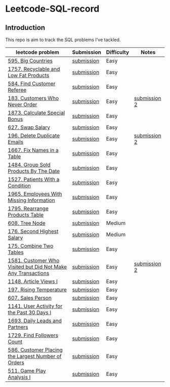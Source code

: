 # Leetcode-SQL-record

## Introduction
This repo is aim to track the SQL problems I've tackled.

|leetcode problem|Submission|Difficulty|Notes|
|---|---|---|---
|[595. Big Countries](https://leetcode.cn/problems/big-countries/)|[submission](https://leetcode.cn/submissions/detail/398108728/)|Easy|
|[1757. Recyclable and Low Fat Products](https://leetcode.cn/problems/recyclable-and-low-fat-products/)|[submission](https://leetcode.cn/submissions/detail/398109785/)|Easy||
|[584. Find Customer Referee](https://leetcode.cn/problems/find-customer-referee/)|[submission](https://leetcode.cn/submissions/detail/398110392/)|Easy||
|[183. Customers Who Never Order](https://leetcode.cn/problems/customers-who-never-order/)|[submission](https://leetcode.cn/submissions/detail/398122746/)|Easy|[submission 2](https://leetcode.cn/submissions/detail/398122202/)|
|[1873. Calculate Special Bonus](https://leetcode.cn/problems/calculate-special-bonus/)|[submission](https://leetcode.cn/submissions/detail/398128132/)|Easy||
|[627. Swap Salary](https://leetcode.cn/problems/swap-salary/)|[submission](https://leetcode.cn/submissions/detail/398129117/)|Easy||
|[196. Delete Duplicate Emails](https://leetcode.cn/problems/delete-duplicate-emails/)|[submission](https://leetcode.cn/submissions/detail/398133369/)|Easy|[submission 2](https://leetcode.cn/submissions/detail/398132845/)|
|[1667. Fix Names in a Table](https://leetcode.cn/problems/fix-names-in-a-table/)|[submission](https://leetcode.cn/submissions/detail/400961993/)|Easy||
|[1484. Group Sold Products By The Date](https://leetcode.cn/problems/group-sold-products-by-the-date/)|[submission](https://leetcode.cn/submissions/detail/400965492/)|Easy||
|[1527. Patients With a Condition](https://leetcode.cn/problems/patients-with-a-condition/)|[submission](https://leetcode.cn/submissions/detail/400967453/)|Easy||
|[1965. Employees With Missing Information](https://leetcode.cn/problems/employees-with-missing-information/)|[submission](https://leetcode.cn/submissions/detail/401245889/)|Easy||
|[1795. Rearrange Products Table](https://leetcode.cn/problems/rearrange-products-table/)|[submission](https://leetcode.cn/submissions/detail/401250874/)|Easy||
|[608. Tree Node](https://leetcode.cn/problems/tree-node/)|[submission](https://leetcode.cn/submissions/detail/401260518/)|Medium||
|[176. Second Highest Salary](https://leetcode.cn/problems/second-highest-salary/)|[submission](https://leetcode.cn/submissions/detail/402145426/)|Medium||
|[175. Combine Two Tables](https://leetcode.cn/problems/combine-two-tables/)|[submission](https://leetcode.cn/submissions/detail/402150282/)|Easy||
|[1581. Customer Who Visited but Did Not Make Any Transactions](https://leetcode.cn/problems/customer-who-visited-but-did-not-make-any-transactions/)|[submission](https://leetcode.cn/submissions/detail/402151201/)|Easy|[submission 2](https://leetcode.cn/submissions/detail/402152320/)|
|[1148. Article Views I](https://leetcode.cn/problems/article-views-i/)|[submission](https://leetcode.cn/submissions/detail/402775636/)|Easy||
|[197. Rising Temperature](https://leetcode.cn/problems/rising-temperature/)|[submission](https://leetcode.cn/submissions/detail/402781096/)|Easy||
|[607. Sales Person](https://leetcode.cn/problems/sales-person/)|[submission](https://leetcode.cn/submissions/detail/402784589/)|Easy||
|[1141. User Activity for the Past 30 Days I](https://leetcode.cn/problems/user-activity-for-the-past-30-days-i/)|[submission](https://leetcode.cn/submissions/detail/403448723/)|Easy||
|[1693. Daily Leads and Partners](https://leetcode.cn/problems/daily-leads-and-partners/)|[submission](https://leetcode.cn/submissions/detail/403448848/)|Easy||
|[1729. Find Followers Count](https://leetcode.cn/problems/find-followers-count/)|[submission](https://leetcode.cn/submissions/detail/403448950/)|Easy||
|[586. Customer Placing the Largest Number of Orders](https://leetcode.cn/problems/customer-placing-the-largest-number-of-orders/)|[submission](https://leetcode.cn/submissions/detail/405947881/)|Easy||
[511. Game Play Analysis I](https://leetcode.cn/problems/game-play-analysis-i/)|[submission](https://leetcode.cn/submissions/detail/408740695/)|Easy||
